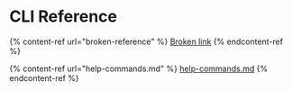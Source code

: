 # CLI Reference

{% content-ref url="broken-reference" %}
[Broken link](broken-reference)
{% endcontent-ref %}

{% content-ref url="help-commands.md" %}
[help-commands.md](help-commands.md)
{% endcontent-ref %}
